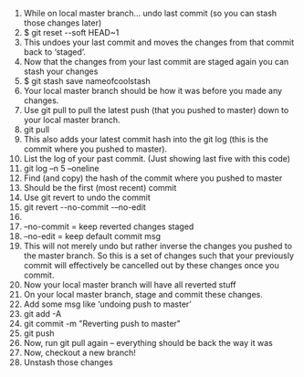 
1.	While on local master branch… undo last commit (so you can stash those changes later)
1.	 $ git reset --soft HEAD~1
2.	This undoes your last commit and moves the changes from that commit back to ‘staged’.
2.	Now that the changes from your last commit are staged again you can stash your changes
1.	$ git stash save nameofcoolstash 
2.	Your local master branch should be how it was before you made any changes.
3.	Use git pull to pull the latest push (that you pushed to master) down to your local master branch.
1.	git pull
2.	This also adds your latest commit hash into the git log (this is the commit where you pushed to master).
4.	List the log of your past commit. (Just showing last five with this code)
1.	git log –n 5 –oneline
5.	Find (and copy) the hash of the commit where you pushed to master
1.	Should be the first (most recent) commit
6.	Use git revert to undo the commit
1.	git revert <hash> --no-commit -–no-edit
2.	 
1.	–no-commit = keep reverted changes staged
2.	–no-edit = keep default commit msg
3.	This will not merely undo but rather inverse the changes you pushed to the master branch. So this is a set of changes such that your previously commit will effectively be cancelled out by these changes once you commit. 
7.	Now your local master branch will have all reverted stuff
8.	On your local master branch, stage and commit these changes.
1.	Add some msg like ‘undoing push to master’
2.	git add -A 
3.	git commit -m "Reverting push to master"
4.	git push
9.	Now, run git pull again – everything should be back the way it was
10.	Now, checkout a new branch!
11.	Unstash those changes
